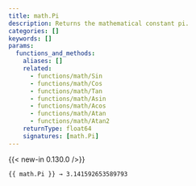 ```yaml
---
title: math.Pi
description: Returns the mathematical constant pi.
categories: []
keywords: []
params:
  functions_and_methods:
    aliases: []
    related:
      - functions/math/Sin
      - functions/math/Cos
      - functions/math/Tan
      - functions/math/Asin
      - functions/math/Acos
      - functions/math/Atan
      - functions/math/Atan2
    returnType: float64
    signatures: [math.Pi]
---
```


{{< new-in 0.130.0 />}}

```go-html-template
{{ math.Pi }} → 3.141592653589793
```
